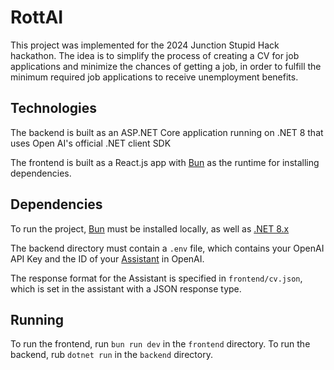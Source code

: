 # RottAI

This project was implemented for the 2024 Junction Stupid Hack hackathon. The idea is to simplify the process of creating a CV for job applications and minimize the chances of getting a job, in order to fulfill the minimum required job applications to receive unemployment benefits.

## Technologies

The backend is built as an ASP.NET Core application running on .NET 8 that uses Open AI's official .NET client SDK

The frontend is built as a React.js app with [Bun](https://bun.sh/) as the runtime for installing dependencies.

## Dependencies

To run the project, [Bun](https://bun.sh/) must be installed locally, as well as [.NET 8.x](https://dotnet.microsoft.com/en-us/download/dotnet/8.0)

The backend directory must contain a `.env` file, which contains your OpenAI API Key and the ID of your [Assistant](https://platform.openai.com/docs/assistants/overview) in OpenAI.

The response format for the Assistant is specified in `frontend/cv.json`, which is set in the assistant with a JSON response type.

## Running

To run the frontend, run `bun run dev` in the `frontend` directory.
To run the backend, rub `dotnet run` in the `backend` directory.
